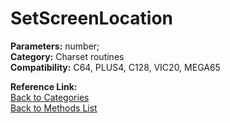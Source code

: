 # SetScreenLocation

**Parameters:** number;  
**Category:** Charset routines  
**Compatibility:** C64,  PLUS4, C128, VIC20, MEGA65  

**Reference Link:**  
[Back to Categories](../categories/charset_routines.md)  
[Back to Methods List](../../SUMMARY.md)
